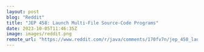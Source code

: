```yaml
---
layout: post
blog: "Reddit"
title: "JEP 458: Launch Multi-File Source-Code Programs"
date: 2023-10-05T11:46:35Z
image: images/reddit.png
remote_url: "https://www.reddit.com/r/java/comments/170fv7n/jep_458_launch_multifile_sourcecode_programs/"
---
```


